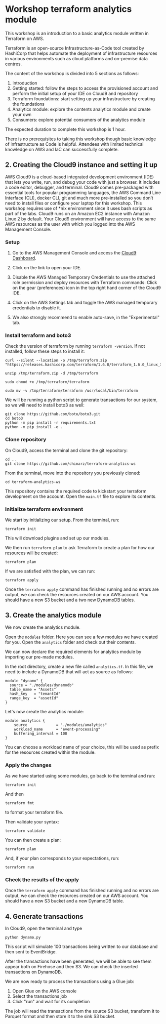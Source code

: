 # Workshop terraform analytics module
This workshop is an introduction to a basic analytics module written in Terraform on AWS.

Terraform is an open-source Infrastructure-as-Code tool created by HashiCorp that helps automate the deployment of infrastructure resources in various environments such as cloud platforms and on-premise data centres.

The content of the workshop is divided into 5 sections as follows:
1. Introduction
2. Getting started: follow the steps to access the provisioned account and perform the initial setup of your IDE on Cloud9 and repository
3. Terraform foundations: start setting up your infrastructure by creating the foundations
4. Analytics module: explore the contents analytics module and create your own
5. Consumers: explore potential consumers of the analytics module

The expected duration to complete this workshop is 1 hour. 

There is no prerequisites to taking this workshop though basic knowledge of Infrastructure as Code is helpful. Attendees with limited technical knowledge on AWS and IaC can successfully complete.

## 2. Creating the Cloud9 instance and setting it up

AWS Cloud9 is a cloud-based integrated development environment (IDE) that lets you write, run, and debug your code with just a browser. It includes a code editor, debugger, and terminal. Cloud9 comes pre-packaged with essential tools for popular programming languages, the AWS Command Line Interface (CLI), docker CLI, git and much more pre-installed so you don’t need to install files or configure your laptop for this workshop. This workshop requires use of *nix environment since it uses bash scripts as part of the labs. Cloud9 runs on an Amazon EC2 instance with Amazon Linux 2 by default. Your Cloud9 environment will have access to the same AWS resources as the user with which you logged into the AWS Management Console.

### Setup

1. Go to the AWS Management Console and access the [Cloud9 Dashboard](https://console.aws.amazon.com/cloud9control/home/).

2. Click on the link to open your IDE. 

3. Disable the AWS Managed Temporary Credentials to use the attached role permission and deploy resources with Terraform commands: Click on the gear (preferences) icon in the top right hand corner of the Cloud9 IDE.

4. Click on the AWS Settings tab and toggle the AWS managed temporary credentials to disable it.

5. We also strongly recommend to enable auto-save, in the "Experimental" tab.

### Install terraform and boto3
Check the version of terraform by running `terraform -version`. If not installed, follow these steps to install it:

```
curl --silent --location -o /tmp/terraform.zip "https://releases.hashicorp.com/terraform/1.6.0/terraform_1.6.0_linux_386.zip"

unzip /tmp/terraform.zip -d /tmp/terraform

sudo chmod +x /tmp/terraform/terraform

sudo mv -v /tmp/terraform/terraform /usr/local/bin/terraform
```

We will be running a python script to generate transactions for our system, so we will need to install boto3 as well:
```
git clone https://github.com/boto/boto3.git
cd boto3
python -m pip install -r requirements.txt
python -m pip install -e .
```
### Clone repository
On Cloud9, access the terminal and clone the git repository:

```
cd ..
git clone https://github.com/chimarz/terraform-analytics-ws
```

From the terminal, move into the repository you previously cloned:
```
cd terraform-analytics-ws
```

This repository contains the required code to kickstart your terraform development on the account. Open the `main.tf` file to explore its contents. 


### Initialize terraform environment
We start by initializing our setup. From the terminal, run:
```
terraform init
```
This will download plugins and set up our modules. 


We then run `terraform plan` to ask Terraform to create a plan for how our resources will be created:
```
terraform plan
```

If we are satisfied with the plan, we can run:
```
terraform apply
```

Once the `terraform apply` command has finished running and no errors are output, we can check the resources created on our AWS account.
You should have a new S3 bucket and a two new DynamoDB tables.

## 3. Create the analytics module

We now create the analytics module.

Open the `modules` folder. Here you can see a few modules we have created for you. Open the `analytics` folder and check out their contents. 

We can now declare the required elements for analytics module by importing our pre-made modules.

In the root directory, create a new file called `analytics.tf`. In this file, we need to include a DynamoDB that will act as source as follows:

```
module "dynamo" {
  source = "./modules/dynamodb"
  table_name = "Assets"
  hash_key   = "tenantId"
  range_key  = "assetId"
}
```

Let's now create the analytics module:

```
module analytics {
    source             = "./modules/analytics"
    workload_name      = "event-processing"
    buffering_interval = 100
}
```

You can choose a workload name of your choice, this will be used as prefix for the resources created within the module. 

### Apply the changes
As we have started using some modules, go back to the terminal and run:
```
terraform init
```
And then
```
terraform fmt
```
to format your terraform file. 

Then validate your syntax:
```
terraform validate
```

You can then create a plan:
```
terraform plan
```

And, if your plan corresponds to your expectations, run:
```
terraform run
```


### Check the results of the apply

Once the `terraform apply` command has finished running and no errors are output, we can check the resources created on our AWS account.
You should have a new S3 bucket and a new DynamoDB table. 


## 4. Generate transactions

In Cloud9, open the terminal and type
```
python dynamo.py
```
 This script will simulate 100 transactions being written to our database and then sent to EventBridge. 

 After the transactions have been generated, we will be able to see them appear both on Firehose and then S3. We can check the inserted transactions on DynamoDB.

 We are now ready to process the transactions using a Glue job:

 1. Open Glue on the AWS console
 2. Select the transactions job
 3. Click "run" and wait for its completion

 The job will read the transactions from the source S3 bucket, transform it to Parquet format and then store it to the sink S3 bucket. 